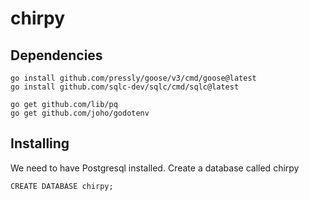# chirpy

## Dependencies
```
go install github.com/pressly/goose/v3/cmd/goose@latest
go install github.com/sqlc-dev/sqlc/cmd/sqlc@latest

go get github.com/lib/pq
go get github.com/joho/godotenv
```

## Installing
We need to have Postgresql installed.
Create a database called chirpy
```
CREATE DATABASE chirpy;
```
